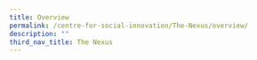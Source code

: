 ```yaml
---
title: Overview
permalink: /centre-for-social-innovation/The-Nexus/overview/
description: ""
third_nav_title: The Nexus
---
```

